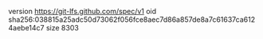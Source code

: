 version https://git-lfs.github.com/spec/v1
oid sha256:038815a25adc50d73062f056fce8aec7d86a857de8a7c61637ca6124aebe14c7
size 8303
